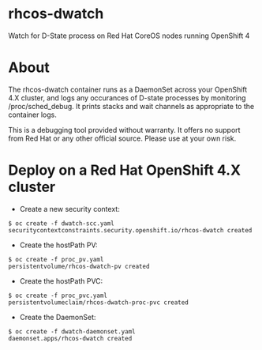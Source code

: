 # rhcos-dwatch
Watch for D-State process on Red Hat CoreOS nodes running OpenShift 4

# About
The rhcos-dwatch container runs as a DaemonSet across your OpenShift 4.X cluster, and logs any occurances of D-state processes by monitoring /proc/sched_debug.  It prints stacks and wait channels as appropriate to the container logs.

This is a debugging tool provided without warranty.  It offers no support from Red Hat or any other official source.  Please use at your own risk.

# Deploy on a Red Hat OpenShift 4.X cluster
- Create a new security context:
```
$ oc create -f dwatch-scc.yaml
securitycontextconstraints.security.openshift.io/rhcos-dwatch created
```

- Create the hostPath PV:
```
$ oc create -f proc_pv.yaml
persistentvolume/rhcos-dwatch-pv created
```

- Create the hostPath PVC:
```
$ oc create -f proc_pvc.yaml
persistentvolumeclaim/rhcos-dwatch-proc-pvc created
```

- Create the DaemonSet:
```
$ oc create -f dwatch-daemonset.yaml
daemonset.apps/rhcos-dwatch created
```
